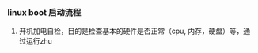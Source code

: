### linux  boot 启动流程
1. 开机加电自检，目的是检查基本的硬件是否正常（cpu, 内存，硬盘）等，通过运行zhu
<!--stackedit_data:
eyJoaXN0b3J5IjpbLTE2NjIyOTE1ODUsNzMwOTk4MTE2XX0=
-->